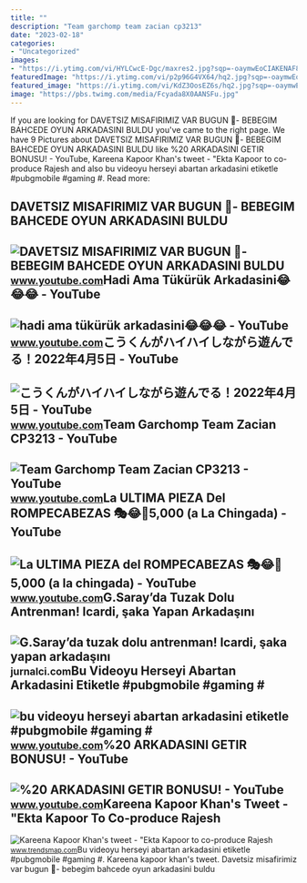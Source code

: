 ```yaml
---
title: ""
description: "Team garchomp team zacian cp3213"
date: "2023-02-18"
categories:
- "Uncategorized"
images:
- "https://i.ytimg.com/vi/HYLCwcE-Dgc/maxres2.jpg?sqp=-oaymwEoCIAKENAF8quKqQMcGADwAQH4AYwCgALgA4oCDAgAEAEYRSBHKGUwDw==&amp;rs=AOn4CLC_ulBvmvqa2cf2uT56Qfk3FCYaDA"
featuredImage: "https://i.ytimg.com/vi/p2p96G4VX64/hq2.jpg?sqp=-oaymwEoCOADEOgC8quKqQMcGADwAQH4Ac4FgAKACooCDAgAEAEYZSBfKFMwDw==&amp;rs=AOn4CLAQenaqywjbuW6VZN2OW9-nBXy_gA"
featured_image: "https://i.ytimg.com/vi/KdZ3OosEZ6s/hq2.jpg?sqp=-oaymwEoCOADEOgC8quKqQMcGADwAQH4Ad4EgAK4CIoCDAgAEAEYZSBMKGMwDw==&amp;rs=AOn4CLCfzFvJaPoNerKMbSKycXF-fCyaDA"
image: "https://pbs.twimg.com/media/Fcyada8X0AANSFu.jpg"
---
```


If you are looking for DAVETSIZ MISAFIRIMIZ VAR BUGUN 🤔- BEBEGIM BAHCEDE OYUN ARKADASINI BULDU you've came to the right page. We have 9 Pictures about DAVETSIZ MISAFIRIMIZ VAR BUGUN 🤔- BEBEGIM BAHCEDE OYUN ARKADASINI BULDU like %20 ARKADASINI GETIR BONUSU! - YouTube, Kareena Kapoor Khan's tweet - "Ekta Kapoor to co-produce Rajesh and also bu videoyu herseyi abartan arkadasini etiketle #pubgmobile #gaming #. Read more:

DAVETSIZ MISAFIRIMIZ VAR BUGUN 🤔- BEBEGIM BAHCEDE OYUN ARKADASINI BULDU
-----------------------------------------------------------------------

 ![DAVETSIZ MISAFIRIMIZ VAR BUGUN 🤔- BEBEGIM BAHCEDE OYUN ARKADASINI BULDU](https://i.ytimg.com/vi/864gXpuBOAg/maxresdefault.jpg) <small>www.youtube.com</small>Hadi Ama Tükürük Arkadasini😂😂😂 - YouTube
----------------------------------------

 ![hadi ama tükürük arkadasini😂😂😂 - YouTube](https://i.ytimg.com/vi/p2p96G4VX64/hq2.jpg?sqp=-oaymwEoCOADEOgC8quKqQMcGADwAQH4Ac4FgAKACooCDAgAEAEYZSBfKFMwDw==&rs=AOn4CLAQenaqywjbuW6VZN2OW9-nBXy_gA) <small>www.youtube.com</small>こうくんがハイハイしながら遊んでる！2022年4月5日 - YouTube
-------------------------------------

 ![こうくんがハイハイしながら遊んでる！2022年4月5日 - YouTube](https://i.ytimg.com/vi/H2fAEMesIjo/maxresdefault.jpg?sqp=-oaymwEmCIAKENAF8quKqQMa8AEB-AH-CYAC0AWKAgwIABABGGUgXyhTMA8=&rs=AOn4CLCJYSghky0o-ilndxvg6fCYAda1ug) <small>www.youtube.com</small>Team Garchomp Team Zacian CP3213 - YouTube
------------------------------------------

 ![Team Garchomp Team Zacian CP3213 - YouTube](https://i.ytimg.com/vi/HYLCwcE-Dgc/maxres2.jpg?sqp=-oaymwEoCIAKENAF8quKqQMcGADwAQH4AYwCgALgA4oCDAgAEAEYRSBHKGUwDw==&rs=AOn4CLC_ulBvmvqa2cf2uT56Qfk3FCYaDA) <small>www.youtube.com</small>La ULTIMA PIEZA Del ROMPECABEZAS 🎭😂🧘5,000 (a La Chingada) - YouTube
-------------------------------------------------------------------

 ![La ULTIMA PIEZA del ROMPECABEZAS 🎭😂🧘5,000 (a la chingada) - YouTube](https://i.ytimg.com/vi/KdZ3OosEZ6s/hq2.jpg?sqp=-oaymwEoCOADEOgC8quKqQMcGADwAQH4Ad4EgAK4CIoCDAgAEAEYZSBMKGMwDw==&rs=AOn4CLCfzFvJaPoNerKMbSKycXF-fCyaDA) <small>www.youtube.com</small>G.Saray’da Tuzak Dolu Antrenman! Icardi, şaka Yapan Arkadaşını
--------------------------------------------------------------

 ![G.Saray’da tuzak dolu antrenman! Icardi, şaka yapan arkadaşını](https://jurnalci.com/wp-content/uploads/2023/01/gsarayda-tuzak-dolu-antrenman-icardi-saka-yapan-arkadasini-affetmedi-BJetRhMX-780x470.jpg) <small>jurnalci.com</small>Bu Videoyu Herseyi Abartan Arkadasini Etiketle #pubgmobile #gaming #
--------------------------------------------------------------------

 ![bu videoyu herseyi abartan arkadasini etiketle #pubgmobile #gaming #](https://i.ytimg.com/vi/3tRQNsW6o6w/maxres2.jpg?sqp=-oaymwEoCIAKENAF8quKqQMcGADwAQH4Ac4FgAKACooCDAgAEAEYNCBdKGUwDw==&rs=AOn4CLAbX-VKh1rp04AFy4hJhoBbYroXGg) <small>www.youtube.com</small>%20 ARKADASINI GETIR BONUSU! - YouTube
--------------------------------------

 ![%20 ARKADASINI GETIR BONUSU! - YouTube](https://i.ytimg.com/vi/36_sft8gBmM/maxresdefault.jpg) <small>www.youtube.com</small>Kareena Kapoor Khan's Tweet - "Ekta Kapoor To Co-produce Rajesh
---------------------------------------------------------------

 ![Kareena Kapoor Khan's tweet - "Ekta Kapoor to co-produce Rajesh](https://pbs.twimg.com/media/Fcyada8X0AANSFu.jpg) <small>www.trendsmap.com</small>Bu videoyu herseyi abartan arkadasini etiketle #pubgmobile #gaming #. Kareena kapoor khan's tweet. Davetsiz misafirimiz var bugun 🤔- bebegim bahcede oyun arkadasini buldu
